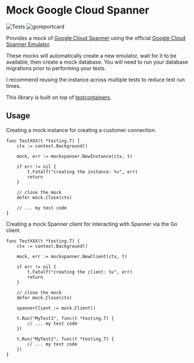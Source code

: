 # Mock Google Cloud Spanner

![Tests](https://github.com/tavvfiq/go-mock-spanner/actions/workflows/main.yml/badge.svg?branch=main) ![goreportcard](https://goreportcard.com/badge/github.com/tavvfiq/go-mock-spanner)

Provides a mock of [Google Cloud Spanner](https://cloud.google.com/spanner?hl=en) using the official [Google Cloud Spanner Emulator](https://github.com/GoogleCloudPlatform/cloud-spanner-emulator).

These mocks will automatically create a new emulator, wait for it to be available, then create a mock database. You will need to run your database migrations prior to performing your tests.

I recommend reusing the instance across multiple tests to reduce test run times.

This library is built on top of [testcontainers](https://testcontainers.com/).

## Usage

Creating a mock instance for creating a customer connection.

```golang
func TestXXX(t *testing.T) {
	ctx := context.Background()

	mock, err := mockspanner.NewInstance(ctx, t)

	if err != nil {
		t.Fatalf("creating the instance: %v", err)
		return
	}

	// close the mock
	defer mock.Close(ctx)

	// ... my test code
}
```

Creating a mock Spanner client for interacting with Spanner via the Go client.

```golang
func TestXXX(t *testing.T) {
	ctx := context.Background()

	mock, err := mockspanner.NewClient(ctx, t)

	if err != nil {
		t.Fatalf("creating the client: %v", err)
		return
	}

	// close the mock
	defer mock.Close(ctx)

    spannerClient := mock.Client()

    t.Run("MyTest1", func(t *testing.T) {
        // ... my test code
    })

    t.Run("MyTest2", func(t *testing.T) {
        // ... my test code
    })
}
```
